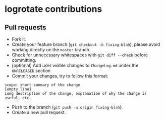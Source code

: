 # logrotate contributions

## Pull requests

  - Fork it.
  - Create your feature branch (`git checkout -b fixing-blah`), please avoid working directly on the `master` branch.
  - Check for unnecessary whitespaces with `git diff --check` before committing.
  - [optional] Add user visible changes to `ChangeLog.md` under the `UNRELEASED` section
  - Commit your changes, try to follow this format: 
```
scope: short summary of the change
[empty line]
Long description of the change, explanation of why the change is useful, etc.
```
  - Push to the branch (`git push -u origin fixing-blah`).
  - Create a new pull request.
